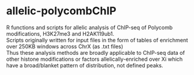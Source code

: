 # allelic-polycombChIP
R functions and scripts for allelic analysis of ChIP-seq of Polycomb modifications, H3K27me3 and H2AK119ub1. \
Scripts originally written for input files in the form of tables of enrichment over 250KB windows across ChrX (as .txt files) \
Thus these analysis methods are broadly applicable to ChIP-seq data of other histone modifications or factors allelically-enriched over Xi which have a broad/blanket pattern of distribution, not defined peaks.
